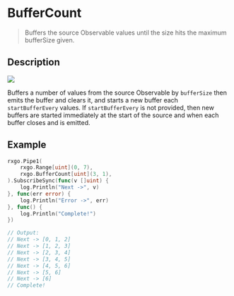 # BufferCount

> Buffers the source Observable values until the size hits the maximum bufferSize given.

## Description

![](https://rxjs.dev/assets/images/marble-diagrams/bufferCount.png)

Buffers a number of values from the source Observable by `bufferSize` then emits the buffer and clears it, and starts a new buffer each `startBufferEvery` values. If `startBufferEvery` is not provided, then new buffers are started immediately at the start of the source and when each buffer closes and is emitted.

## Example

```go
rxgo.Pipe1(
    rxgo.Range[uint](0, 7),
    rxgo.BufferCount[uint](3, 1),
).SubscribeSync(func(v []uint) {
    log.Println("Next ->", v)
}, func(err error) {
    log.Println("Error ->", err)
}, func() {
    log.Println("Complete!")
})

// Output:
// Next -> [0, 1, 2]
// Next -> [1, 2, 3]
// Next -> [2, 3, 4]
// Next -> [3, 4, 5]
// Next -> [4, 5, 6]
// Next -> [5, 6]
// Next -> [6]
// Complete!
```
